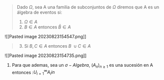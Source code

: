> Dado $\Omega$, sea A una familia de subconjuntos de $\Omega$ diremos que A es un álgebra de eventos si: 
> 1. $\Omega \in A$
> 2. $B \in A$ entonces $\bar{B}\in A$

![[Pasted image 20230823154547.png]]
> 3. Si $B, C \in A$ entonces $B \ \cup C \in A$

![[Pasted image 20230823154735.png]]
1. Para que ademas, sea un $\sigma- Algebra$, $(A_{n})_{n \geq 1}$ es una sucesión en A entonces :$U^{\infty}_{i=1}A_{i} in$
